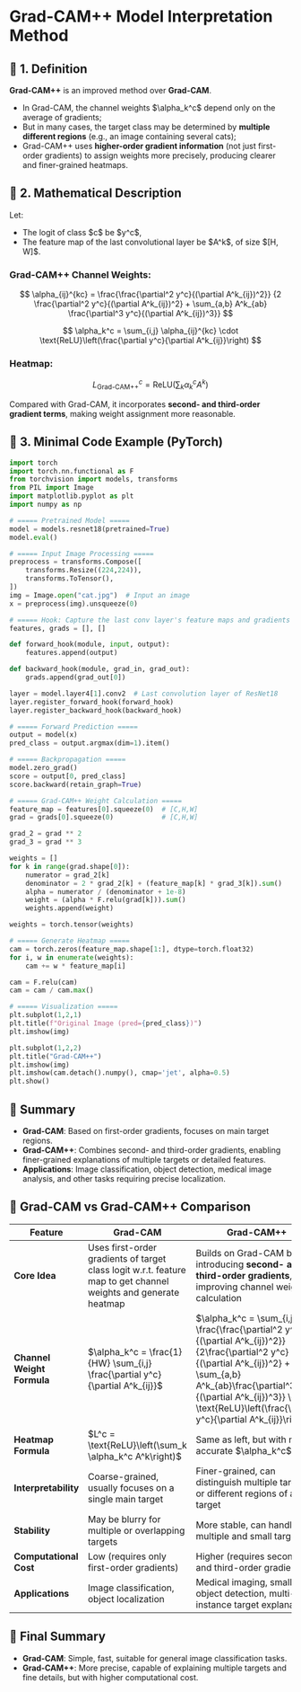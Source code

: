 
# Grad-CAM++ Model Interpretation Method

## 📖 1. Definition

**Grad-CAM++** is an improved method over **Grad-CAM**.

* In Grad-CAM, the channel weights \$\alpha\_k^c\$ depend only on the average of gradients;
* But in many cases, the target class may be determined by **multiple different regions** (e.g., an image containing several cats);
* Grad-CAM++ uses **higher-order gradient information** (not just first-order gradients) to assign weights more precisely, producing clearer and finer-grained heatmaps.



## 📖 2. Mathematical Description

Let:

* The logit of class \$c\$ be \$y^c\$,
* The feature map of the last convolutional layer be \$A^k\$, of size $\[H, W]\$.

### Grad-CAM++ Channel Weights:

$$
\alpha_{ij}^{kc} = \frac{\frac{\partial^2 y^c}{(\partial A^k_{ij})^2}}
{2 \frac{\partial^2 y^c}{(\partial A^k_{ij})^2} + \sum_{a,b} A^k_{ab} \frac{\partial^3 y^c}{(\partial A^k_{ij})^3}}
$$

$$
\alpha_k^c = \sum_{i,j} \alpha_{ij}^{kc} \cdot \text{ReLU}\left(\frac{\partial y^c}{\partial A^k_{ij}}\right)
$$

### Heatmap:

$$
L_{\text{Grad-CAM++}}^c = \text{ReLU}\left(\sum_k \alpha_k^c A^k \right)
$$

Compared with Grad-CAM, it incorporates **second- and third-order gradient terms**, making weight assignment more reasonable.



## 📖 3. Minimal Code Example (PyTorch)

```python
import torch
import torch.nn.functional as F
from torchvision import models, transforms
from PIL import Image
import matplotlib.pyplot as plt
import numpy as np

# ===== Pretrained Model =====
model = models.resnet18(pretrained=True)
model.eval()

# ===== Input Image Processing =====
preprocess = transforms.Compose([
    transforms.Resize((224,224)),
    transforms.ToTensor(),
])
img = Image.open("cat.jpg")  # Input an image
x = preprocess(img).unsqueeze(0)

# ===== Hook: Capture the last conv layer's feature maps and gradients =====
features, grads = [], []

def forward_hook(module, input, output):
    features.append(output)

def backward_hook(module, grad_in, grad_out):
    grads.append(grad_out[0])

layer = model.layer4[1].conv2  # Last convolution layer of ResNet18
layer.register_forward_hook(forward_hook)
layer.register_backward_hook(backward_hook)

# ===== Forward Prediction =====
output = model(x)
pred_class = output.argmax(dim=1).item()

# ===== Backpropagation =====
model.zero_grad()
score = output[0, pred_class]
score.backward(retain_graph=True)

# ===== Grad-CAM++ Weight Calculation =====
feature_map = features[0].squeeze(0)  # [C,H,W]
grad = grads[0].squeeze(0)            # [C,H,W]

grad_2 = grad ** 2
grad_3 = grad ** 3

weights = []
for k in range(grad.shape[0]):
    numerator = grad_2[k]
    denominator = 2 * grad_2[k] + (feature_map[k] * grad_3[k]).sum()
    alpha = numerator / (denominator + 1e-8)
    weight = (alpha * F.relu(grad[k])).sum()
    weights.append(weight)

weights = torch.tensor(weights)

# ===== Generate Heatmap =====
cam = torch.zeros(feature_map.shape[1:], dtype=torch.float32)
for i, w in enumerate(weights):
    cam += w * feature_map[i]

cam = F.relu(cam)
cam = cam / cam.max()

# ===== Visualization =====
plt.subplot(1,2,1)
plt.title(f"Original Image (pred={pred_class})")
plt.imshow(img)

plt.subplot(1,2,2)
plt.title("Grad-CAM++")
plt.imshow(img)
plt.imshow(cam.detach().numpy(), cmap='jet', alpha=0.5)
plt.show()
```



## 📖 Summary

* **Grad-CAM**: Based on first-order gradients, focuses on main target regions.
* **Grad-CAM++**: Combines second- and third-order gradients, enabling finer-grained explanations of multiple targets or detailed features.
* **Applications**: Image classification, object detection, medical image analysis, and other tasks requiring precise localization.



## 📖 Grad-CAM vs Grad-CAM++ Comparison

| Feature                    | **Grad-CAM**                                                                                                     | **Grad-CAM++**                                                                                                                                                                                                                                                                |
| -------------------------- | ---------------------------------------------------------------------------------------------------------------- | ----------------------------------------------------------------------------------------------------------------------------------------------------------------------------------------------------------------------------------------------------------------------------- |
| **Core Idea**              | Uses first-order gradients of target class logit w\.r.t. feature map to get channel weights and generate heatmap | Builds on Grad-CAM by introducing **second- and third-order gradients**, improving channel weight calculation                                                                                                                                                                 |
| **Channel Weight Formula** | \$\alpha\_k^c = \frac{1}{HW} \sum\_{i,j} \frac{\partial y^c}{\partial A^k\_{ij}}\$                               | \$\alpha\_k^c = \sum\_{i,j} \frac{\frac{\partial^2 y^c}{(\partial A^k\_{ij})^2}}{2\frac{\partial^2 y^c}{(\partial A^k\_{ij})^2} + \sum\_{a,b} A^k\_{ab}\frac{\partial^3 y^c}{(\partial A^k\_{ij})^3}} \cdot \text{ReLU}\left(\frac{\partial y^c}{\partial A^k\_{ij}}\right)\$ |
| **Heatmap Formula**        | \$L^c = \text{ReLU}\left(\sum\_k \alpha\_k^c A^k\right)\$                                                        | Same as left, but with more accurate \$\alpha\_k^c\$                                                                                                                                                                                                                          |
| **Interpretability**       | Coarse-grained, usually focuses on a single main target                                                          | Finer-grained, can distinguish multiple targets or different regions of a target                                                                                                                                                                                              |
| **Stability**              | May be blurry for multiple or overlapping targets                                                                | More stable, can handle multiple and small targets                                                                                                                                                                                                                            |
| **Computational Cost**     | Low (requires only first-order gradients)                                                                        | Higher (requires second- and third-order gradients)                                                                                                                                                                                                                           |
| **Applications**           | Image classification, object localization                                                                        | Medical imaging, small object detection, multi-instance target explanation                                                                                                                                                                                                    |


## 📖 Final Summary

* **Grad-CAM**: Simple, fast, suitable for general image classification tasks.
* **Grad-CAM++**: More precise, capable of explaining multiple targets and fine details, but with higher computational cost.


